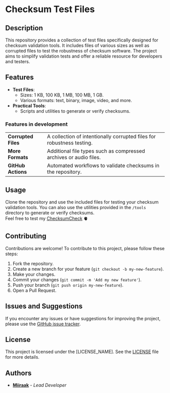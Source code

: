 # Checksum Test Files

## Description

This repository provides a collection of test files specifically designed for checksum validation tools. It includes files of various sizes as well as corrupted files to test the robustness of checksum software. The project aims to simplify validation tests and offer a reliable resource for developers and testers.

## Features
- **Test Files**:
  - Sizes: 1 KB, 100 KB, 1 MB, 100 MB, 1 GB.
  - Various formats: text, binary, image, video, and more.
- **Practical Tools**:
  - Scripts and utilities to generate or verify checksums.

### Features in development
|||
|---|---|
| **Corrupted Files** | A collection of intentionally corrupted files for robustness testing. | 
| **More Formats** | Additional file types such as compressed archives or audio files. |
| **GitHub Actions** | Automated workflows to validate checksums in the repository. |

## Usage

Clone the repository and use the included files for testing your checksum validation tools. You can also use the utilities provided in the `/tools` directory to generate or verify checksums. <br>
Feel free to test my [ChecksumCheck](https://github.com/Miiraak/ChecksumCheck) 🫀

## Contributing

Contributions are welcome! To contribute to this project, please follow these steps:

1. Fork the repository.
2. Create a new branch for your feature (`git checkout -b my-new-feature`).
3. Make your changes.
4. Commit your changes (`git commit -m 'Add my new feature'`).
5. Push your branch (`git push origin my-new-feature`).
6. Open a Pull Request.

## Issues and Suggestions

If you encounter any issues or have suggestions for improving the project, please use the [GitHub issue tracker](https://github.com/Miiraak/checksum-test-files/issues).

## License

This project is licensed under the [LICENSE_NAME]. See the [LICENSE](./LICENSE) file for more details.

## Authors

- [**Miiraak**](https://github.com/Miiraak) - *Lead Developer* 
